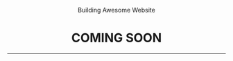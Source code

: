 <!DOCTYPE html>
<hmtl>
    <head>
        <meta charset="utf-8">
        <title>SHOAIB's Porfolio</title>
        <link rel="stylesheet" type="text/css" href="style.css">
        <link href="https://fonts.googleapis.com/css?family=Fira+Sans" rel="stylesheet">
    </head>
    <body>
        <header>
            <div class="Soon">
            <p>Building Awesome Website</p>
            <h1>COMING SOON</h1>
            <hr>
            <p id="launch"></p>
            </div>
        </header>
    </body>
    
    
    
 <script>
 var countDownDate = new Date ("July 20, 2023 00:00:00").getTime();

 var x = setInterval(function() {

 var now = new Date ().getTime();

 var distance = countDownDate - now;

 var days = Math.floor (distance /(1000*60*60*24));
         var hours = Math.floor ((distance % (1000*60*60*24)) / (1000*60*60));
          var minutes = Math.floor ((distance % (1000*60*60)) / (1000*60));
           var seconds = Math.floor ((distance % (1000*60)) / 1000);

document.getElementById("launch").innerHTML=days + "d " + hours + "h " + minutes + "m " + seconds + "s";
    
if (distance < 0) {
    clearInterval(x);
    document.getElementById('launch').innerHTML="EXPIRED";
    }
            
}, 1000);
    
</script>
</hmtl>
